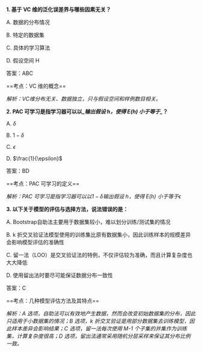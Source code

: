 **1. 基于 VC 维的泛化误差界与哪些因素无关？**

A. 数据的分布情况

B. 特定的数据集

C. 具体的学习算法

D. 假设空间 H



答案：ABC

==考点：VC 维的概念==

*解析：VC维分布无关、数据独立，只与假设空间和样例数目相关。*



**2. PAC 可学习是指学习器可以以\__输出假设 h，使得  E(h) 小于等于\__？**

A. $\delta$

B. $1-\delta$

C. $\epsilon$

D. $\frac{1}{\epsilon}$



答案：BD

==考点：PAC 可学习的定义==

*解析：PAC 可学习是指学习器可以以$1-\delta$输出假设 h，使得  E(h) 小于等于$\epsilon$*



**3. 以下关于模型的评估与选择方法，说法错误的是：**

A. Bootstrap自助法主要用于数据集较小，难以划分训练/测试集的情况

B. k 折交叉验证法模型使用的训练集比原有数据集小，因此训练样本的规模差异会影响模型评估的准确性

C. 留一法（LOO）是交叉验证法的特例，不仅评估较为准确，而且计算复杂度也大大降低

D. 使用留出法时要尽可能保证数据分布一致性



答案：C

==考点：几种模型评估方法及其特点==

*解析：A 选项，自助法可以有效地产生数据，然而会改变初始数据集的分布，因此只适用于小数据集的情况；B 选项，k 折交叉验证是用部分数据集去训练模型，因此样本差异会影响结果；C 选项，留一法每次使用 M-1 个子集的并集作为训练集，计算复杂度很高；D 选项，留出法通常采用随机分层采样来保证其分布比例一致。*